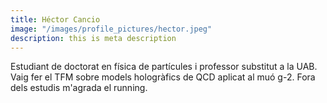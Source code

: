 ```yaml
---
title: Héctor Cancio
image: "/images/profile_pictures/hector.jpeg"
description: this is meta description
---
```


Estudiant de doctorat en física de partícules i professor substitut a la UAB. Vaig fer el TFM sobre models hologràfics de QCD aplicat al muó g-2. Fora dels estudis m'agrada el running.
